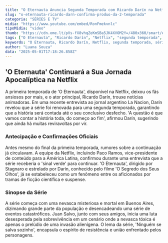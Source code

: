 ```yaml
---
title: "O Eternauta Anuncia Segunda Temporada com Ricardo Darín na Netflix"
slug: "o-eternauta-ricardo-darn-confirma-produo-da-2-temporada"
categoria: "SÉRIES E TV"
midia: "https://www.youtube.com/embed/RonFmekvnlc"
tipoMidia: "video"
thumb: "https://cdn.ome.lt/pVs-fX8vhqZeKmSBa5JK4XVOM2Y=/480x360/smart/extras/conteudos/Captura_de_tela_2025-05-01_131947.png"
tags: ["O Eternauta", "Ricardo Darín", "Netflix", "segunda temporada", "série argentina", "ficção científica"]
keywords: "O Eternauta, Ricardo Darín, Netflix, segunda temporada, série argentina, ficção científica"
author: "Luana Souza"
data: "2025-05-01T17:18:26.858Z"
---
```


## 'O Eternauta' Continuará a Sua Jornada Apocalíptica na Netflix

A primeira temporada de 'O Eternauta', disponível na Netflix, deixou os fãs ansiosos por mais, e o ator principal, Ricardo Darín, trouxe notícias animadoras. Em uma recente entrevista ao jornal argentino La Nacion, Darín revelou que a série foi renovada para uma segunda temporada, garantindo que a história será contada até o seu conclusivo desfecho. 'A questão é que vamos contar a história toda, do começo ao fim', afirmou Darín, sugerindo que ainda há muitas reviravoltas por vir.

### Antecipação e Confirmações Oficiais

Antes mesmo do final da primeira temporada, rumores sobre a continuação já circulavam. A equipe da Netflix, incluindo Paco Ramos, vice-presidente de conteúdo para a América Latina, confirmou durante uma entrevista que a série receberia o 'sinal verde' para continuar. 'O Eternauta', dirigido por Stagnaro e estrelado por Darín, conhecido pelo filme 'O Segredo dos Seus Olhos', já se estabeleceu como um fenômeno entre os aficionados por tramas de ficção científica e suspense.

### Sinopse da Série

A série começa com uma nevasca misteriosa e mortal em Buenos Aires, dizimando grande parte da população e desencadeando uma série de eventos catastróficos. Juan Salvo, junto com seus amigos, inicia uma luta desesperada pela sobrevivência em um cenário onde a nevasca tóxica é apenas o prelúdio de uma invasão alienígena. O lema da série, 'Ninguém se salva sozinho', encapsula o espírito de resistência e união enfrentado pelos personagens.